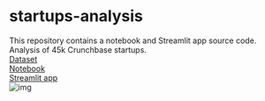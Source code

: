 # startups-analysis
This repository contains a notebook and Streamlit app source code.   
Analysis of 45k Crunchbase startups.   
[Dataset](https://www.kaggle.com/datasets/arindam235/startup-investments-crunchbase)  
[Notebook](https://www.kaggle.com/code/danielkhromov/startups-eda-streamlit-app)  
[Streamlit app](https://dan0nchik-startups-analysis-web-10bprq.streamlit.app)  
![img](https://about.crunchbase.com/wp-content/uploads/2020/09/crunchbase-case-studies.jpg)

 
